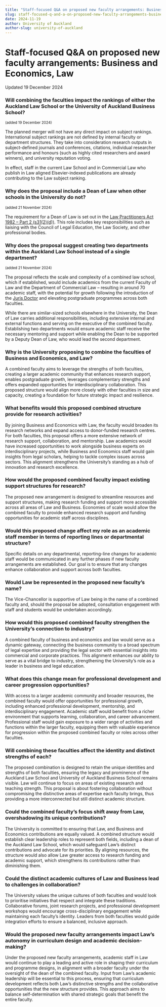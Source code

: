 ```yaml
---
title: "Staff-focused Q&A on proposed new faculty arrangements: Business and Economics, Law"
slug: staff-focused-q-and-a-on-proposed-new-faculty-arrangements-business-and-economics-law
date: 2024-11-19
author: University of Auckland
author-slug: university-of-auckland
---
```


# Staff-focused Q&A on proposed new faculty arrangements: Business and Economics, Law

Updated 19 December 2024

### Will combining the faculties impact the rankings of either the Auckland Law School or the University of Auckland Business School?

<sub>(added 19 December 2024)</sub>

The planned merger will not have any direct impact on subject rankings. International subject rankings are not defined by internal faculty or department structures. They take into consideration research outputs in subject-defined journals and conferences, citations, individual researcher performance and honours (such as highly cited researchers and award winners), and university reputation voting.  
  
In effect, staff in the current Law School and in Commercial Law who publish in Law aligned Elsevier-indexed publications are already contributing to the Law subject ranking.

### Why does the proposal include a Dean of Law when other schools in the University do not?

<sub>(added 21 November 2024)</sub>

The requirement for a Dean of Law is set out in the [Law Practitioners Act 1982 – Part 2 (s31(2)(d))](https://www.legislation.govt.nz/act/public/1982/0123/latest/DLM62817.html). This role includes key responsibilities such as liaising with the Council of Legal Education, the Law Society, and other professional bodies.

### Why does the proposal suggest creating two departments within the Auckland Law School instead of a single department?

<sub>(added 21 November 2024)</sub>

The proposal reflects the scale and complexity of a combined law school, which if established, would include academics from the current Faculty of Law and the Department of Commercial Law – resulting in around 70 academic staff, with the potential for growth following the introduction of the [Juris Doctor](https://www.calendar.auckland.ac.nz/en/progreg/regulations-law/jd.html) and elevating postgraduate programmes across both faculties.

While there are similar-sized schools elsewhere in the University, the Dean of Law carries additional responsibilities, including extensive internal and external functions and serving on the executive of the combined faculty. Establishing two departments would ensure academic staff receive the necessary mentoring and support while enabling the Dean to be supported by a Deputy Dean of Law, who would lead the second department.

### Why is the University proposing to combine the faculties of Business and Economics, and Law?

A combined faculty aims to leverage the strengths of both faculties, creating a larger academic community that enhances research support, enables postgraduate growth, leverages complementary strengths and offers expanded opportunities for interdisciplinary collaboration. This proposed structure would align more closely with other faculties in size and capacity, creating a foundation for future strategic impact and resilience.

### What benefits would this proposed combined structure provide for research activities?

By joining Business and Economics with Law, the faculty would broaden its research networks and expand access to donor-funded research centres. For both faculties, this proposal offers a more extensive network of research support, collaboration, and mentorship. Law academics would have increased opportunities to work alongside business experts on interdisciplinary projects, while Business and Economics staff would gain insights from legal scholars, helping to tackle complex issues across sectors. This alignment strengthens the University’s standing as a hub of innovation and research excellence.

### How would the proposed combined faculty impact existing support structures for research?

The proposed new arrangement is designed to streamline resources and support structures, making research funding and support more accessible across all areas of Law and Business. Economies of scale would allow the combined faculty to provide enhanced research support and funding opportunities for academic staff across disciplines.

### Would this proposed change affect my role as an academic staff member in terms of reporting lines or departmental structure?

Specific details on any departmental, reporting-line changes for academic staff would be communicated in any further phases if new faculty arrangements are established. Our goal is to ensure that any changes enhance collaboration and support across both faculties.

### Would Law be represented in the proposed new faculty’s name?

The Vice-Chancellor is supportive of Law being in the name of a combined faculty and, should the proposal be adopted, consultation engagement with staff and students would be undertaken accordingly.  

### How would this proposed combined faculty strengthen the University’s connection to industry?

A combined faculty of business and economics and law would serve as a dynamic gateway, connecting the business community to a broad spectrum of legal expertise and providing the legal sector with essential insights into commercial and corporate practices. This alignment enhances our ability to serve as a vital bridge to industry, strengthening the University’s role as a leader in business and legal education.

### What does this change mean for professional development and career progression opportunities?

With access to a larger academic community and broader resources, the combined faculty would offer opportunities for professional growth, including enhanced professional development, mentorship, and interdisciplinary engagement. Academic staff would benefit from a richer environment that supports learning, collaboration, and career advancement. Professional staff would gain exposure to a wider range of activities and functions within the larger faculty, equipping them with valuable experience for progression within the proposed combined faculty or roles across other faculties.

### Will combining these faculties affect the identity and distinct strengths of each?

The proposed combination is designed to retain the unique identities and strengths of both faculties, ensuring the legacy and prominence of the Auckland Law School and University of Auckland Business School remains visible. Law will continue to focus on areas of existing research and teaching strength. This proposal is about fostering collaboration without compromising the distinctive areas of expertise each faculty brings, thus providing a more interconnected but still distinct academic structure.

### Could the combined faculty’s focus shift away from Law, overshadowing its unique contributions?

The University is committed to ensuring that Law, and Business and Economics contributions are equally valued. A combined structure would establish clear leadership roles to represent both fields, including a dean of the Auckland Law School, which would safeguard Law’s distinct contributions and advocate for its priorities. By aligning resources, the structure would also allow Law greater access to research funding and academic support, which strengthens its contributions rather than diminishing them.

### Could the distinct academic cultures of Law and Business lead to challenges in collaboration?

The University values the unique cultures of both faculties and would look to prioritise initiatives that respect and integrate these traditions. Collaborative forums, joint research projects, and professional development workshops would encourage cross-disciplinary engagement while maintaining each faculty’s identity. Leaders from both faculties would guide integration efforts to ensure a balanced, inclusive approach.

### Would the proposed new faculty arrangements impact Law’s autonomy in curriculum design and academic decision-making?

Under the proposed new faculty arrangements, academic staff in Law would continue to play a leading and active role in shaping their curriculum and programme designs, in alignment with a broader faculty under the oversight of the dean of the combined faculty. Input from Law’s academic leadership will be essential to this process, ensuring that curriculum development reflects both Law’s distinctive strengths and the collaborative opportunities that the new structure provides. This approach aims to balance self-determination with shared strategic goals that benefit the entire faculty.
